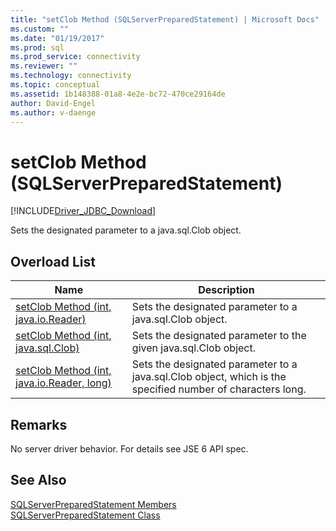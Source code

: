 ```yaml
---
title: "setClob Method (SQLServerPreparedStatement) | Microsoft Docs"
ms.custom: ""
ms.date: "01/19/2017"
ms.prod: sql
ms.prod_service: connectivity
ms.reviewer: ""
ms.technology: connectivity
ms.topic: conceptual
ms.assetid: 1b148388-01a8-4e2e-bc72-470ce29164de
author: David-Engel
ms.author: v-daenge
---
```

# setClob Method (SQLServerPreparedStatement)
[!INCLUDE[Driver_JDBC_Download](../../../includes/driver_jdbc_download.md)]

  Sets the designated parameter to a java.sql.Clob object.  
  
## Overload List  
  
|Name|Description|  
|----------|-----------------|  
|[setClob Method &#40;int, java.io.Reader&#41;](../../../connect/jdbc/reference/setclob-method-int-java-io-reader.md)|Sets the designated parameter to a java.sql.Clob object.|  
|[setClob Method &#40;int, java.sql.Clob&#41;](../../../connect/jdbc/reference/setclob-method-int-java-sql-clob.md)|Sets the designated parameter to the given java.sql.Clob object.|  
|[setClob Method &#40;int, java.io.Reader, long&#41;](../../../connect/jdbc/reference/setclob-method-int-java-io-reader-long.md)|Sets the designated parameter to a java.sql.Clob object, which is the specified number of characters long.|  
  
## Remarks  
 No server driver behavior. For details see JSE 6 API spec.  
  
## See Also  
 [SQLServerPreparedStatement Members](../../../connect/jdbc/reference/sqlserverpreparedstatement-members.md)   
 [SQLServerPreparedStatement Class](../../../connect/jdbc/reference/sqlserverpreparedstatement-class.md)  
  
  
